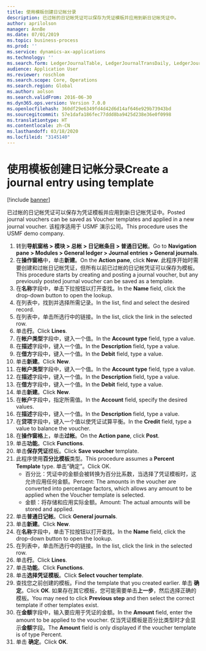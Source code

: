 ```yaml
---
title: 使用模板创建日记帐分录
description: 已过帐的日记帐凭证可以保存为凭证模板并应用到新日记帐凭证中。
author: aprilolson
manager: AnnBe
ms.date: 07/01/2019
ms.topic: business-process
ms.prod: ''
ms.service: dynamics-ax-applications
ms.technology: ''
ms.search.form: LedgerJournalTable, LedgerJournalTransDaily, LedgerJournalTransVoucherTemplate
audience: Application User
ms.reviewer: roschlom
ms.search.scope: Core, Operations
ms.search.region: Global
ms.author: aolson
ms.search.validFrom: 2016-06-30
ms.dyn365.ops.version: Version 7.0.0
ms.openlocfilehash: 360df29e6349fd4d42d6d14af646e929b73943bd
ms.sourcegitcommit: 57e1dafa186fec77ddd8ba9425d238e36e0f0998
ms.translationtype: HT
ms.contentlocale: zh-CN
ms.lasthandoff: 03/18/2020
ms.locfileid: "3145140"
---
```

# <a name="create-a-journal-entry-using-template"></a><span data-ttu-id="54be0-103">使用模板创建日记帐分录</span><span class="sxs-lookup"><span data-stu-id="54be0-103">Create a journal entry using template</span></span>

[!include [banner](../../includes/banner.md)]

<span data-ttu-id="54be0-104">已过帐的日记帐凭证可以保存为凭证模板并应用到新日记帐凭证中。</span><span class="sxs-lookup"><span data-stu-id="54be0-104">Posted journal vouchers can be saved as Voucher templates and applied in a new journal voucher.</span></span> <span data-ttu-id="54be0-105">该程序适用于 USMF 演示公司。</span><span class="sxs-lookup"><span data-stu-id="54be0-105">This procedure uses the USMF demo company.</span></span>

1. <span data-ttu-id="54be0-106">转到**导航窗格 > 模块 > 总帐 > 日记帐条目 > 普通日记帐**。</span><span class="sxs-lookup"><span data-stu-id="54be0-106">Go to **Navigation pane > Modules > General ledger > Journal entries > General journals**.</span></span>
2. <span data-ttu-id="54be0-107">在**操作窗格**中，单击**新建**。</span><span class="sxs-lookup"><span data-stu-id="54be0-107">On the **Action pane**, click **New**.</span></span> <span data-ttu-id="54be0-108">此程序开始时需要创建和过帐日记帐凭证，但所有以前已过帐的日记帐凭证可以保存为模板。</span><span class="sxs-lookup"><span data-stu-id="54be0-108">This procedure starts by creating and posting a journal voucher, but any previously posted journal voucher can be saved as a template.</span></span>  
3. <span data-ttu-id="54be0-109">在**名称**字段中，单击下拉按钮以打开查找。</span><span class="sxs-lookup"><span data-stu-id="54be0-109">In the **Name** field, click the drop-down button to open the lookup.</span></span>
4. <span data-ttu-id="54be0-110">在列表中，找到并选择所需记录。</span><span class="sxs-lookup"><span data-stu-id="54be0-110">In the list, find and select the desired record.</span></span>
5. <span data-ttu-id="54be0-111">在列表中，单击所选行中的链接。</span><span class="sxs-lookup"><span data-stu-id="54be0-111">In the list, click the link in the selected row.</span></span>
6. <span data-ttu-id="54be0-112">单击**行**。</span><span class="sxs-lookup"><span data-stu-id="54be0-112">Click **Lines**.</span></span>
7. <span data-ttu-id="54be0-113">在**帐户类型**字段中，键入一个值。</span><span class="sxs-lookup"><span data-stu-id="54be0-113">In the **Account type** field, type a value.</span></span>
8. <span data-ttu-id="54be0-114">在**描述**字段中，键入一个值。</span><span class="sxs-lookup"><span data-stu-id="54be0-114">In the **Description** field, type a value.</span></span>
9. <span data-ttu-id="54be0-115">在**借方**字段中，键入一个值。</span><span class="sxs-lookup"><span data-stu-id="54be0-115">In the **Debit** field, type a value.</span></span>
10. <span data-ttu-id="54be0-116">单击**新建**。</span><span class="sxs-lookup"><span data-stu-id="54be0-116">Click **New**.</span></span>
11. <span data-ttu-id="54be0-117">在**帐户类型**字段中，键入一个值。</span><span class="sxs-lookup"><span data-stu-id="54be0-117">In the **Account type** field, type a value.</span></span>
12. <span data-ttu-id="54be0-118">在**描述**字段中，键入一个值。</span><span class="sxs-lookup"><span data-stu-id="54be0-118">In the **Description** field, type a value.</span></span>
13. <span data-ttu-id="54be0-119">在**借方**字段中，键入一个值。</span><span class="sxs-lookup"><span data-stu-id="54be0-119">In the **Debit** field, type a value.</span></span>
14. <span data-ttu-id="54be0-120">单击**新建**。</span><span class="sxs-lookup"><span data-stu-id="54be0-120">Click **New**.</span></span>
14. <span data-ttu-id="54be0-121">在**帐户**字段中，指定所需值。</span><span class="sxs-lookup"><span data-stu-id="54be0-121">In the **Account** field, specify the desired values.</span></span>
15. <span data-ttu-id="54be0-122">在**描述**字段中，键入一个值。</span><span class="sxs-lookup"><span data-stu-id="54be0-122">In the **Description** field, type a value.</span></span>
16. <span data-ttu-id="54be0-123">在**贷项**字段中，键入一个值以使凭证试算平衡。</span><span class="sxs-lookup"><span data-stu-id="54be0-123">In the **Credit** field, type a value to balance the voucher.</span></span>
17. <span data-ttu-id="54be0-124">在**操作窗格**上，单击**过帐**。</span><span class="sxs-lookup"><span data-stu-id="54be0-124">On the **Action pane**, click **Post**.</span></span>
18. <span data-ttu-id="54be0-125">单击**功能**。</span><span class="sxs-lookup"><span data-stu-id="54be0-125">Click **Functions**.</span></span>
19. <span data-ttu-id="54be0-126">单击**保存凭证**模板。</span><span class="sxs-lookup"><span data-stu-id="54be0-126">Click **Save voucher** template.</span></span>
20. <span data-ttu-id="54be0-127">此程序使用**百分比模板**类型。</span><span class="sxs-lookup"><span data-stu-id="54be0-127">This procedure assumes a **Percent Template** type.</span></span> <span data-ttu-id="54be0-128">单击“确定”。</span><span class="sxs-lookup"><span data-stu-id="54be0-128">Click OK.</span></span>
    - <span data-ttu-id="54be0-129">百分比：凭证中的金额会被转换为百分比系数，当选择了凭证模板时，这允许应用任何金额。</span><span class="sxs-lookup"><span data-stu-id="54be0-129">Percent: The amounts in the voucher are converted into percentage factors, which allows any amount to be applied when the Voucher template is selected.</span></span>
    - <span data-ttu-id="54be0-130">金额：将存储和应用实际金额。</span><span class="sxs-lookup"><span data-stu-id="54be0-130">Amount: The actual amounts will be stored and applied.</span></span>  
21. <span data-ttu-id="54be0-131">单击**普通日记帐**。</span><span class="sxs-lookup"><span data-stu-id="54be0-131">Click **General journals**.</span></span>
22. <span data-ttu-id="54be0-132">单击**新建**。</span><span class="sxs-lookup"><span data-stu-id="54be0-132">Click **New**.</span></span>
23. <span data-ttu-id="54be0-133">在**名称**字段中，单击下拉按钮以打开查找。</span><span class="sxs-lookup"><span data-stu-id="54be0-133">In the **Name** field, click the drop-down button to open the lookup.</span></span>
24. <span data-ttu-id="54be0-134">在列表中，单击所选行中的链接。</span><span class="sxs-lookup"><span data-stu-id="54be0-134">In the list, click the link in the selected row.</span></span>
25. <span data-ttu-id="54be0-135">单击**行**。</span><span class="sxs-lookup"><span data-stu-id="54be0-135">Click **Lines**.</span></span>
26. <span data-ttu-id="54be0-136">单击**功能**。</span><span class="sxs-lookup"><span data-stu-id="54be0-136">Click **Functions**.</span></span>
27. <span data-ttu-id="54be0-137">单击**选择凭证模板**。</span><span class="sxs-lookup"><span data-stu-id="54be0-137">Click **Select voucher template**.</span></span>
28. <span data-ttu-id="54be0-138">查找您之前创建的模板。</span><span class="sxs-lookup"><span data-stu-id="54be0-138">Find the template that you created earlier.</span></span> <span data-ttu-id="54be0-139">单击 **确定**。</span><span class="sxs-lookup"><span data-stu-id="54be0-139">Click **OK**.</span></span> <span data-ttu-id="54be0-140">如果存在其它模板，您可能需要单击**上一步**，然后选择正确的模板。</span><span class="sxs-lookup"><span data-stu-id="54be0-140">You may need to click **Previous step** and then select the correct template if other templates exist.</span></span>  
29. <span data-ttu-id="54be0-141">在**金额**字段中，输入要应用于凭证的金额。</span><span class="sxs-lookup"><span data-stu-id="54be0-141">In the **Amount** field, enter the amount to be applied to the voucher.</span></span> <span data-ttu-id="54be0-142">仅当凭证模板是百分比类型时才会显示**金额**字段。</span><span class="sxs-lookup"><span data-stu-id="54be0-142">The **Amount** field is only displayed if the voucher template is of type Percent.</span></span>  
30. <span data-ttu-id="54be0-143">单击 **确定**。</span><span class="sxs-lookup"><span data-stu-id="54be0-143">Click **OK**.</span></span>

